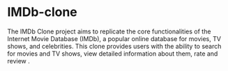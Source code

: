 # IMDb-clone
The IMDb Clone project aims to replicate the core functionalities of the Internet Movie Database (IMDb), a popular online database for movies, TV shows, and celebrities. This clone provides users with the ability to search for movies and TV shows, view detailed information about them, rate and review .
